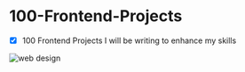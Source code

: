 # 100-Frontend-Projects
*[x] 100 Frontend Projects I will be writing to enhance my skills
<img src="https://bs-uploads.toptal.io/blackfish-uploads/components/blog_post_page/content/cover_image_file/cover_image/686321/retina_1708x683_staging.toptal.net_designers_ux_minimalist-brutalist-web-design-92ef53170f74a492eecb6562729c5d24.png" alt="web design">
